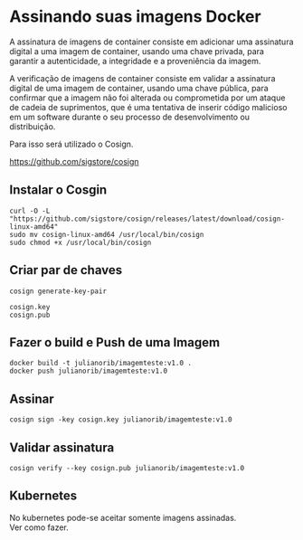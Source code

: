 # Assinando suas imagens Docker

A assinatura de imagens de container consiste em adicionar uma assinatura digital a uma imagem de container, usando uma chave privada, para garantir a autenticidade, a integridade e a proveniência da imagem.

A verificação de imagens de container consiste em validar a assinatura digital de uma imagem de container, usando uma chave pública, para confirmar que a imagem não foi alterada ou comprometida por um ataque de cadeia de suprimentos, que é uma tentativa de inserir código malicioso em um software durante o seu processo de desenvolvimento ou distribuição.

Para isso será utilizado o Cosign.

https://github.com/sigstore/cosign


## Instalar o Cosgin

```
curl -O -L "https://github.com/sigstore/cosign/releases/latest/download/cosign-linux-amd64"
sudo mv cosign-linux-amd64 /usr/local/bin/cosign
sudo chmod +x /usr/local/bin/cosign
```

## Criar par de chaves
```
cosign generate-key-pair
```
```
cosign.key
cosign.pub
```
## Fazer o build e Push de uma Imagem
```
docker build -t julianorib/imagemteste:v1.0 .
docker push julianorib/imagemteste:v1.0
```
## Assinar
```
cosign sign -key cosign.key julianorib/imagemteste:v1.0
```
## Validar assinatura
```
cosign verify --key cosign.pub julianorib/imagemteste:v1.0
```

## Kubernetes 

No kubernetes pode-se aceitar somente imagens assinadas.\
Ver como fazer.